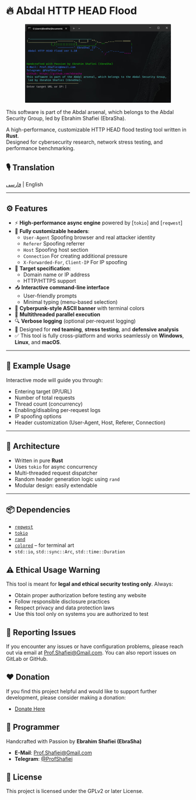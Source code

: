 # 🔥 Abdal HTTP HEAD Flood


<div align="center">
  <img src="scr.jpg" alt="Abdal HTTP HEAD Flood" width="400">
</div>


This software is part of the Abdal arsenal, which belongs to the Abdal Security Group, led by Ebrahim Shafiei (EbraSha).

A high-performance, customizable HTTP HEAD flood testing tool written in **Rust**.  
Designed for cybersecurity research, network stress testing, and performance benchmarking.

## 🎙️ Translation

[فارسی](README.fa.md) | English

---

## ⚙️ Features

- ⚡ **High-performance async engine** powered by [`tokio`] and [`reqwest`]
- 🧠 **Fully customizable headers**:
  - `User-Agent` Spoofing browser and real attacker identity
  - `Referer` Spoofing referrer
  - `Host` Spoofing host section
  - `Connection` For creating additional pressure
  - `X-Forwarded-For`, `Client-IP` For IP spoofing
- 🎯 **Target specification**:
  - Domain name or IP address
  - HTTP/HTTPS support
- 📥 **Interactive command-line interface**
  - User-friendly prompts
  - Minimal typing (menu-based selection)
- 🎨 **Cyberpunk-style ASCII banner** with terminal colors
- 🔄 **Multithreaded parallel execution**
- 🔍 **Verbose logging** (optional per-request logging)
- 🧪 Designed for **red teaming**, **stress testing**, and **defensive analysis**
- ✅ This tool is fully cross-platform and works seamlessly on **Windows**, **Linux**, and **macOS**.
---

## 🧩 Example Usage

Interactive mode will guide you through:
- Entering target (IP/URL)
- Number of total requests
- Thread count (concurrency)
- Enabling/disabling per-request logs
- IP spoofing options
- Header customization (User-Agent, Host, Referer, Connection)

---

## 🧠 Architecture

- Written in pure **Rust**
- Uses `tokio` for async concurrency
- Multi-threaded request dispatcher
- Random header generation logic using `rand`
- Modular design: easily extendable

---

## 📦 Dependencies

- [`reqwest`](https://crates.io/crates/reqwest)
- [`tokio`](https://crates.io/crates/tokio)
- [`rand`](https://crates.io/crates/rand)
- [`colored`](https://crates.io/crates/colored) – for terminal art
- `std::io`, `std::sync::Arc`, `std::time::Duration`

## ⚠️ Ethical Usage Warning
This tool is meant for **legal and ethical security testing only**. Always:
- Obtain proper authorization before testing any website
- Follow responsible disclosure practices
- Respect privacy and data protection laws
- Use this tool only on systems you are authorized to test

## 🐛 Reporting Issues
If you encounter any issues or have configuration problems, please reach out via email at Prof.Shafiei@Gmail.com. You can also report issues on GitLab or GitHub.

## ❤️ Donation
If you find this project helpful and would like to support further development, please consider making a donation:
- [Donate Here](https://alphajet.ir/abdal-donation)

## 🤵 Programmer
Handcrafted with Passion by **Ebrahim Shafiei (EbraSha)**
- **E-Mail**: Prof.Shafiei@Gmail.com
- **Telegram**: [@ProfShafiei](https://t.me/ProfShafiei)

## 📜 License
This project is licensed under the GPLv2 or later License. 